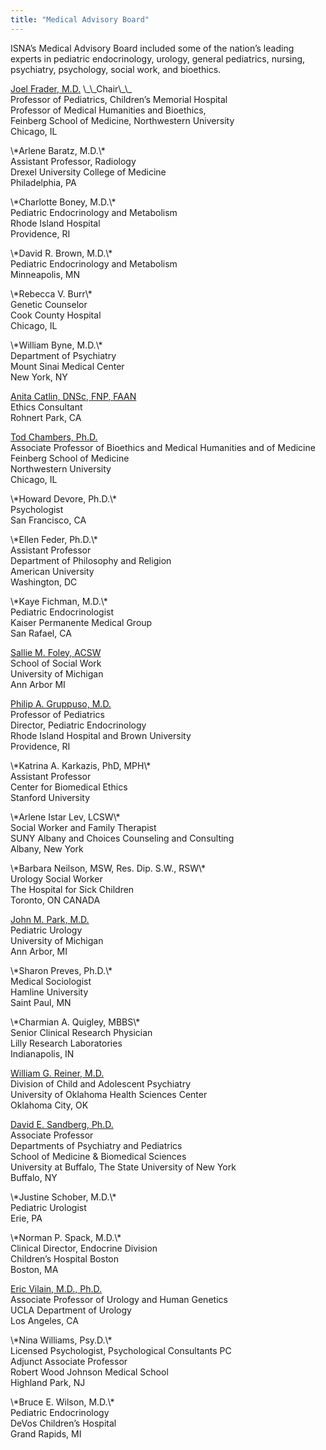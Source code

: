 ```yaml
---
title: "Medical Advisory Board"
---
```


<p><span class="caps">ISNA</span>&#8217;s Medical Advisory Board included some of the nation&#8217;s leading experts in pediatric endocrinology, urology, general pediatrics, nursing, psychiatry, psychology, social work, and bioethics.  <br />
<!--break--></p>



<p><a href="http://www.mhb.northwestern.edu/faculty/frader.htm">Joel Frader, M.D.</a> \_\_Chair\_\_  <br />
Professor of Pediatrics, Children&#8217;s Memorial Hospital  <br />
Professor of Medical Humanities and Bioethics,  <br />
Feinberg School of Medicine, Northwestern University  <br />
Chicago, IL  </p>

<p>\*Arlene Baratz, M.D.\*  <br />
Assistant Professor, Radiology  <br />
Drexel University College of Medicine  <br />
Philadelphia, PA  </p>

<p>\*Charlotte Boney, M.D.\*  <br />
Pediatric Endocrinology and Metabolism  <br />
Rhode Island Hospital  <br />
Providence, RI  </p>

<p>\*David R. Brown, M.D.\*  <br />
Pediatric Endocrinology and Metabolism  <br />
Minneapolis, MN  </p>

<p>\*Rebecca V. Burr\*  <br />
Genetic Counselor  <br />
Cook County Hospital  <br />
Chicago, IL  </p>

<p>\*William Byne, M.D.\*  <br />
Department of Psychiatry  <br />
Mount Sinai Medical Center  <br />
New York, NY  </p>

<p><a href="http://www.sonoma.edu/users/c/catlin/">Anita Catlin, <span class="caps">DNS</span>c, <span class="caps">FNP</span>, <span class="caps">FAAN</span></a>  <br />
Ethics Consultant  <br />
Rohnert Park, CA  </p>

<p><a href="http://www.mhb.northwestern.edu/faculty/chambers.htm">Tod Chambers, Ph.D.</a>  <br />
Associate Professor of Bioethics and Medical Humanities and of Medicine  <br />
Feinberg School of Medicine  <br />
Northwestern University  <br />
Chicago, IL  </p>

<p>\*Howard Devore, Ph.D.\*  <br />
Psychologist  <br />
San Francisco, CA  </p>

<p>\*Ellen Feder, Ph.D.\*  <br />
Assistant Professor  <br />
Department of Philosophy and Religion  <br />
American University  <br />
Washington, DC  </p>

<p>\*Kaye Fichman, M.D.\*  <br />
Pediatric Endocrinologist  <br />
Kaiser Permanente Medical Group  <br />
San Rafael, CA  </p>

<p><a href="http://salliefoley.com/">Sallie M. Foley, <span class="caps">ACSW</span></a>  <br />
School of Social Work  <br />
University of Michigan  <br />
Ann Arbor MI  </p>

<p><a href="http://biomed.brown.edu/Faculty/G/Gruppuso.html">Philip A. Gruppuso, M.D.</a>  <br />
Professor of Pediatrics  <br />
Director, Pediatric Endocrinology  <br />
Rhode Island Hospital and Brown University  <br />
Providence, RI  </p>

<p>\*Katrina A. Karkazis, PhD, <span class="caps">MPH</span>\*  <br />
Assistant Professor  <br />
Center for Biomedical Ethics  <br />
Stanford University  </p>

<p>\*Arlene Istar Lev, <span class="caps">LCSW</span>\*  <br />
Social Worker and Family Therapist  <br />
<span class="caps">SUNY</span> Albany and Choices Counseling and Consulting  <br />
Albany, New York  </p>

<p>\*Barbara Neilson, <span class="caps">MSW</span>, Res. Dip. S.W., <span class="caps">RSW</span>\*  <br />
Urology Social Worker  <br />
The Hospital for Sick Children  <br />
Toronto, ON <span class="caps">CANADA</span>  </p>

<p><a href="http://www.med.umich.edu/urology/staff/park.htm">John M. Park, M.D.</a>  <br />
Pediatric Urology  <br />
University of Michigan  <br />
Ann Arbor, MI  </p>

<p>\*Sharon Preves, Ph.D.\*  <br />
Medical Sociologist  <br />
Hamline University  <br />
Saint Paul, MN  </p>

<p>\*Charmian A. Quigley, <span class="caps">MBBS</span>\*  <br />
Senior Clinical Research Physician  <br />
Lilly Research Laboratories  <br />
Indianapolis, IN  </p>

<p><a href="http://urology.ouhsc.edu/faculty/reiner.html">William G. Reiner, M.D.</a>  <br />
Division of Child and Adolescent Psychiatry  <br />
University of Oklahoma Health Sciences Center  <br />
Oklahoma City, OK  </p>

<p><a href="http://myprofile.cos.com/sandbe16">David E. Sandberg, Ph.D.</a>  <br />
Associate Professor  <br />
Departments of Psychiatry and Pediatrics  <br />
School of Medicine &amp; Biomedical Sciences  <br />
University at Buffalo, The State University of New York  <br />
Buffalo, NY  </p>

<p>\*Justine Schober, M.D.\*  <br />
Pediatric Urologist  <br />
Erie, PA  </p>

<p>\*Norman P. Spack, M.D.\*  <br />
Clinical Director, Endocrine Division  <br />
Children&#8217;s Hospital Boston  <br />
Boston, MA  </p>

<p><a href="http://www.uclaurology.com/physicians/Vilain_37.cfm">Eric Vilain, M.D., Ph.D.</a>  <br />
Associate Professor of Urology and Human Genetics  <br />
<span class="caps">UCLA</span> Department of Urology  <br />
Los Angeles, CA  </p>

<p>\*Nina Williams, Psy.D.\*  <br />
Licensed Psychologist, Psychological Consultants PC  <br />
Adjunct Associate Professor  <br />
Robert Wood Johnson Medical School  <br />
Highland Park, NJ  </p>

<p>\*Bruce E. Wilson, M.D.\*  <br />
Pediatric Endocrinology  <br />
DeVos Children&#8217;s Hospital  <br />
Grand Rapids, MI  </p>

<!--break-->